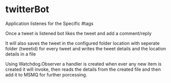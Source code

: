 # twitterBot
Application listenes for the Specific #tags

Once a tweet is listened bot likes the tweet and add a comment/reply 

It will also saves the tweet in the configured folder location with seperate folder (tweetid) for every tweet and writes the tweet details and the location details in a file 

Using Watchdog.Observer a handler is created when ever any new item is created it will invoke, then reads the details from the created file and then add it to MSMQ for further porcessing.
